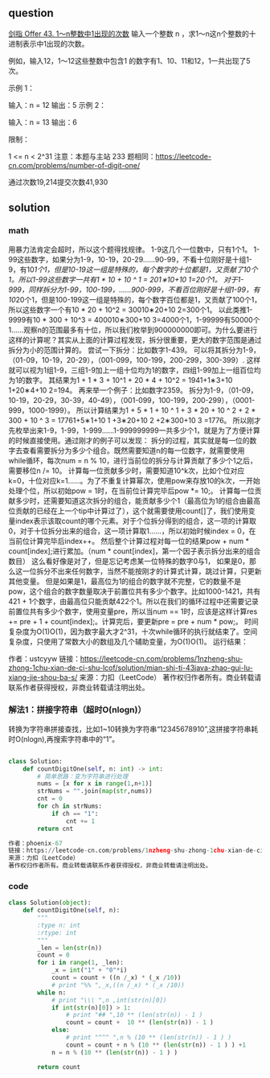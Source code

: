 ## question
[剑指 Offer 43. 1～n整数中1出现的次数](https://leetcode-cn.com/problems/1nzheng-shu-zhong-1chu-xian-de-ci-shu-lcof/)
输入一个整数 n ，求1～n这n个整数的十进制表示中1出现的次数。

例如，输入12，1～12这些整数中包含1 的数字有1、10、11和12，1一共出现了5次。

 

示例 1：

输入：n = 12
输出：5
示例 2：

输入：n = 13
输出：6
 

限制：

1 <= n < 2^31
注意：本题与主站 233 题相同：https://leetcode-cn.com/problems/number-of-digit-one/

通过次数19,214提交次数41,930

## solution
### math

用暴力法肯定会超时，所以这个题得找规律。
1-9这几个一位数中，只有1个1。
1-99这些数字，如果分为1-9，10-19，20-29……90-99，不看十位刚好是十组1-9，有10*1个1，但是10-19这一组是特殊的，每个数字的十位都是1，又贡献了10个1。所以1-99这些数字一共有1 * 10 + 10 ^ 1 = 201∗10+10 1=20个1。
对于1-999，同样拆分为1-99，100-199，……900-999，不看百位刚好是十组1-99，有10*20个1，但是100-199这一组是特殊的，每个数字百位都是1，又贡献了100个1，所以这些数字一个有10 * 20 + 10^2 = 30010∗20+10 2=300个1。
以此类推1-9999有10 * 300 + 10^3 = 400010∗300+10 3=4000个1，1-99999有50000个1……观察n的范围最多有十位，所以我们枚举到900000000即可。为什么要进行这样的计算呢？其实从上面的计算过程发现，拆分很重要，更大的数字范围是通过拆分为小的范围计算的。
尝试一下拆分：比如数字1-439。
可以将其拆分为1-9，（01-09，10-19，20-29），（001-099，100-199，200-299，300-399）.
这样就可以视为1组1-9，三组1-9加上一组十位均为1的数字，四组1-99加上一组百位均为1的数字。
其结果为1 + 1 * 3 + 10^1 + 20 * 4 + 10^2 = 1941+1∗3+10 1+20∗4+10 2=194。
再来举一个例子：比如数字2359。
拆分为1-9，（01-09，10-19，20-29，30-39，40-49），（001-099，100-199，200-299），（0001-999，1000-1999）。
所以计算结果为1 + 5 * 1 + 10 ^ 1 + 3 * 20 + 10 ^ 2 + 2 * 300 + 10 ^ 3 = 17761+5∗1+10 1 +3∗20+10 2 +2∗300+10 3 =1776。
所以刚才先枚举出来1-9，1-99，1-999……1-999999999一共多少个1，就是为了方便计算的时候直接使用。通过刚才的例子可以发现：
拆分的过程，其实就是每一位的数字去查看需要拆分为多少个组合。既然需要知道n的每一位数字，就需要使用while循环，每次num = n % 10，进行当前位的拆分与计算贡献了多少个1之后，需要移位n /= 10。
计算每一位贡献多少时，需要知道10^k次，比如个位对应k=0，十位对应k=1……。为了不重复计算幂次，使用pow来存放10的k次，一开始处理个位，所以初始pow = 1时，在当前位计算完毕后pow *= 10;。
计算每一位贡献多少时，还需要知道这次拆分的组合，能贡献多少个1（最高位为1的组合由最高位贡献的已经在上一个tip中计算过了），这个就需要使用count[]了，我们使用变量index表示该取count的哪个元素。对于个位拆分得到的组合，这一项的计算取0，对于十位拆分出来的组合，这一项计算取1……，所以初始时候index = 0，在当前位计算完毕后index++。
然后整个计算过程对每一位的结果pow + num * count[index];进行累加。（num * count[index]，第一个因子表示拆分出来的组合数目）
这么看好像是对了，但是忘记考虑某一位特殊的数字0与1，
如果是0，那么这一位拆分不出来任何数字，当然不能按刚才的计算式计算，跳过计算，只更新其他变量。
但是如果是1，最高位为1的组合的数字就不完整，它的数量不是pow，这个组合的数字数量取决于前置位共有多少个数字。比如1000-1421，共有421 + 1个数字，由最高位只能贡献422个1。所以在我们的循环过程中还需要记录前置位共有多少个数字，使用变量pre，所以当num == 1时，应该是这样计算res += pre + 1 + count[index];。计算完后，要更新pre = pre + num * pow;。
时间复杂度为O(1)O(1)，因为数字最大才2^31，十次while循环的执行就结束了。空间复杂度，只使用了常数大小的数组及几个辅助变量，为O(1)O(1)。
运行结果：

作者：ustcyyw
链接：https://leetcode-cn.com/problems/1nzheng-shu-zhong-1chu-xian-de-ci-shu-lcof/solution/mian-shi-ti-43java-zhao-gui-lu-xiang-jie-shou-ba-s/
来源：力扣（LeetCode）
著作权归作者所有。商业转载请联系作者获得授权，非商业转载请注明出处。


### 解法1：拼接字符串（超时O(nlogn)）
转换为字符串拼接查找，比如1~10转换为字符串“12345678910”,这拼接字符串耗时O(nlogn),再搜索字符串中的“1”。

```py

class Solution:
    def countDigitOne(self, n: int) -> int:
        # 简单思路：变为字符串进行处理
        nums = [x for x in range(1,n+1)]
        strNums = "".join(map(str,nums))
        cnt = 0
        for ch in strNums:
            if ch == "1":
                cnt += 1
        return cnt

作者：phoenix-67
链接：https://leetcode-cn.com/problems/1nzheng-shu-zhong-1chu-xian-de-ci-shu-lcof/solution/mian-shi-ti-43-1nzheng-shu-zhong-1chu-xian-de-ci-9/
来源：力扣（LeetCode）
著作权归作者所有。商业转载请联系作者获得授权，非商业转载请注明出处。
```

### code 
```py
class Solution(object):
    def countDigitOne(self, n):
        """
        :type n: int
        :rtype: int
        """
        _len = len(str(n))
        count = 0
        for i in range(1, _len):
            _x = int("1" + "0"*i)
            count = count + ((n /_x) * (_x /10))
            # print "%% ",_x,((n /_x) * (_x /10))
        while n:
            # print "\\\ ",n ,int(str(n)[0])
            if int(str(n)[0]) > 1:
                # print "## ",10 ** (len(str(n)) - 1 )
                count = count +  10 ** (len(str(n)) - 1 )
            else:
                # print "^^^ ",n % (10 ** (len(str(n)) - 1 ) )
                count = count + n % (10 ** (len(str(n)) - 1 ) ) +1
            n = n % (10 ** (len(str(n)) - 1 ) )

        return count 
```
